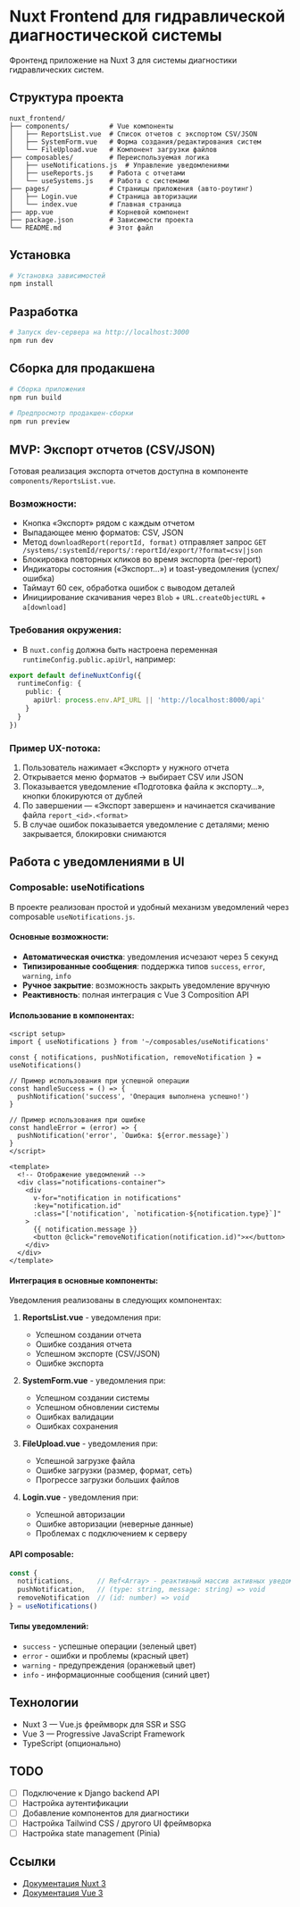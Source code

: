 # Nuxt Frontend для гидравлической диагностической системы

Фронтенд приложение на Nuxt 3 для системы диагностики гидравлических систем.

## Структура проекта

```
nuxt_frontend/
├── components/          # Vue компоненты
│   ├── ReportsList.vue  # Список отчетов с экспортом CSV/JSON
│   ├── SystemForm.vue   # Форма создания/редактирования систем
│   └── FileUpload.vue   # Компонент загрузки файлов
├── composables/         # Переиспользуемая логика
│   ├── useNotifications.js  # Управление уведомлениями
│   ├── useReports.js    # Работа с отчетами
│   └── useSystems.js    # Работа с системами
├── pages/               # Страницы приложения (авто-роутинг)
│   ├── Login.vue        # Страница авторизации
│   └── index.vue        # Главная страница
├── app.vue              # Корневой компонент
├── package.json         # Зависимости проекта
└── README.md            # Этот файл
```

## Установка

```bash
# Установка зависимостей
npm install
```

## Разработка

```bash
# Запуск dev-сервера на http://localhost:3000
npm run dev
```

## Сборка для продакшена

```bash
# Сборка приложения
npm run build

# Предпросмотр продакшен-сборки
npm run preview
```

## MVP: Экспорт отчетов (CSV/JSON)

Готовая реализация экспорта отчетов доступна в компоненте `components/ReportsList.vue`.

### Возможности:

- Кнопка «Экспорт» рядом с каждым отчетом
- Выпадающее меню форматов: CSV, JSON
- Метод `downloadReport(reportId, format)` отправляет запрос `GET /systems/:systemId/reports/:reportId/export/?format=csv|json`
- Блокировка повторных кликов во время экспорта (per-report)
- Индикаторы состояния («Экспорт…») и toast-уведомления (успех/ошибка)
- Таймаут 60 сек, обработка ошибок с выводом деталей
- Инициирование скачивания через `Blob` + `URL.createObjectURL` + `a[download]`

### Требования окружения:

- В `nuxt.config` должна быть настроена переменная `runtimeConfig.public.apiUrl`, например:

```ts
export default defineNuxtConfig({
  runtimeConfig: {
    public: {
      apiUrl: process.env.API_URL || 'http://localhost:8000/api'
    }
  }
})
```

### Пример UX-потока:

1) Пользователь нажимает «Экспорт» у нужного отчета
2) Открывается меню форматов → выбирает CSV или JSON
3) Показывается уведомление «Подготовка файла к экспорту…», кнопки блокируются от дублей
4) По завершении — «Экспорт завершен» и начинается скачивание файла `report_<id>.<format>`
5) В случае ошибок показывается уведомление с деталями; меню закрывается, блокировки снимаются

## Работа с уведомлениями в UI

### Composable: useNotifications

В проекте реализован простой и удобный механизм уведомлений через composable `useNotifications.js`.

#### Основные возможности:

- **Автоматическая очистка**: уведомления исчезают через 5 секунд
- **Типизированные сообщения**: поддержка типов `success`, `error`, `warning`, `info`
- **Ручное закрытие**: возможность закрыть уведомление вручную
- **Реактивность**: полная интеграция с Vue 3 Composition API

#### Использование в компонентах:

```vue
<script setup>
import { useNotifications } from '~/composables/useNotifications'

const { notifications, pushNotification, removeNotification } = useNotifications()

// Пример использования при успешной операции
const handleSuccess = () => {
  pushNotification('success', 'Операция выполнена успешно!')
}

// Пример использования при ошибке
const handleError = (error) => {
  pushNotification('error', `Ошибка: ${error.message}`)
}
</script>

<template>
  <!-- Отображение уведомлений -->
  <div class="notifications-container">
    <div 
      v-for="notification in notifications" 
      :key="notification.id"
      :class="['notification', `notification-${notification.type}`]"
    >
      {{ notification.message }}
      <button @click="removeNotification(notification.id)">✕</button>
    </div>
  </div>
</template>
```

#### Интеграция в основные компоненты:

Уведомления реализованы в следующих компонентах:

1. **ReportsList.vue** - уведомления при:
   - Успешном создании отчета
   - Ошибке создания отчета
   - Успешном экспорте (CSV/JSON)
   - Ошибке экспорта

2. **SystemForm.vue** - уведомления при:
   - Успешном создании системы
   - Успешном обновлении системы
   - Ошибках валидации
   - Ошибках сохранения

3. **FileUpload.vue** - уведомления при:
   - Успешной загрузке файла
   - Ошибке загрузки (размер, формат, сеть)
   - Прогрессе загрузки больших файлов

4. **Login.vue** - уведомления при:
   - Успешной авторизации
   - Ошибке авторизации (неверные данные)
   - Проблемах с подключением к серверу

#### API composable:

```js
const { 
  notifications,      // Ref<Array> - реактивный массив активных уведомлений
  pushNotification,   // (type: string, message: string) => void
  removeNotification  // (id: number) => void
} = useNotifications()
```

#### Типы уведомлений:

- `success` - успешные операции (зеленый цвет)
- `error` - ошибки и проблемы (красный цвет)
- `warning` - предупреждения (оранжевый цвет)
- `info` - информационные сообщения (синий цвет)

## Технологии

- Nuxt 3 — Vue.js фреймворк для SSR и SSG
- Vue 3 — Progressive JavaScript Framework
- TypeScript (опционально)

## TODO

- [ ] Подключение к Django backend API
- [ ] Настройка аутентификации
- [ ] Добавление компонентов для диагностики
- [ ] Настройка Tailwind CSS / другого UI фреймворка
- [ ] Настройка state management (Pinia)

## Ссылки

- [Документация Nuxt 3](https://nuxt.com/docs)
- [Документация Vue 3](https://vuejs.org/)
